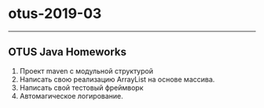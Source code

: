 # otus-2019-03
  ***
## OTUS Java Homeworks
1. Проект maven с модульной структурой
2. Написать свою реализацию ArrayList на основе массива.
3. Написать свой тестовый фреймворк
4. Автомагическое логирование.
